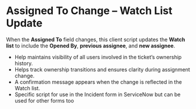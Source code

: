 # Assigned To Change – Watch List Update

When the **Assigned To** field changes, this client script updates the **Watch list** to include the **Opened By**, **previous assignee**, and **new assignee**.  
- Help maintains visibility of all users involved in the ticket’s ownership history.  
- Helps track ownership transitions and ensures clarity during assignment change.  
- A confirmation message appears when the change is reflected in the Watch list.  
- Specific script for use in the Incident form in ServiceNow but can be used for other forms too

